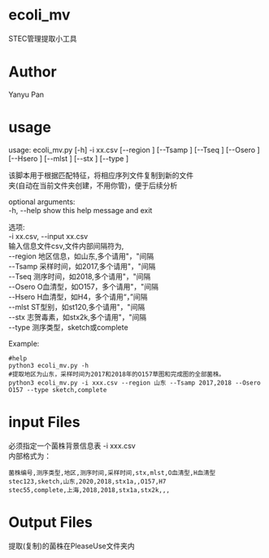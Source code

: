 # ecoli_mv
STEC管理提取小工具

# Author  
Yanyu Pan

# usage  

usage: ecoli_mv.py [-h] -i xx.csv [--region ] [--Tsamp ] [--Tseq ] [--Osero ]  
                   [--Hsero ] [--mlst ] [--stx ] [--type ]  

该脚本用于根据匹配特征，将相应序列文件复制到新的文件  
夹(自动在当前文件夹创建，不用你管)，便于后续分析  

optional arguments:  
  -h, --help            show this help message and exit  

选项:  
  -i xx.csv, --input xx.csv  
                        输入信息文件csv,文件内部间隔符为,  
  --region              地区信息，如山东,多个请用"，"间隔  
  --Tsamp               采样时间，如2017,多个请用"，"间隔  
  --Tseq                测序时间，如2018,多个请用"，"间隔  
  --Osero               O血清型，如O157，多个请用"，"间隔  
  --Hsero               H血清型，如H4，多个请用“，”间隔  
  --mlst                ST型别，如st120,多个请用"，"间隔  
  --stx                 志贺毒素，如stx2k,多个请用"，"间隔  
  --type                测序类型，sketch或complete  
 
Example:  
```
#help
python3 ecoli_mv.py -h
#提取地区为山东，采样时间为2017和2018年的O157草图和完成图的全部菌株。
python3 ecoli_mv.py -i xxx.csv --region 山东 --Tsamp 2017,2018 --Osero O157 --type sketch,complete
```
# input Files  

必须指定一个菌株背景信息表 -i xxx.csv  
内部格式为：  
```
菌株编号,测序类型,地区,测序时间,采样时间,stx,mlst,O血清型,H血清型
stec123,sketch,山东,2020,2018,stx1a,,O157,H7
stec55,complete,上海,2018,2018,stx1a,stx2k,,,
```
# Output Files  
提取(复制)的菌株在PleaseUse文件夹内


